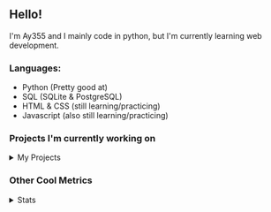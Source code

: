 ## Hello!


I'm Ay355 and I mainly code in python, but I'm currently learning web development.


### Languages:
 - Python (Pretty good at)
 - SQL (SQLite & PostgreSQL)
 - HTML & CSS (still learning/practicing)
 - Javascript (also still learning/practicing)

 
### Projects I'm currently working on

<details>
 <summary>My Projects</summary>
<br>
 
[Standle](https://discord.com/oauth2/authorize?client_id=810345494223781899&scope=bot&permissions=8)
 - A multipurpose discord bot for your discord server. Has useful and fun commands for you to mess around with. Made with [discord.py](https://www.github.com/Rapptz/discord.py).

[RoboAy355](https://github.com/Ay-355/RoboAy355)
 - A personal discord bot that I use for random things.

[Asyncdictionary](https://github.com/Ay-355/asyncdictionary)
 - An async wrapper for a dictionary API. See the README for more info.

 
That's pretty much it, other stuff is closed-source cause I'm spending most of my time learning.
 
</details>


### Other Cool Metrics


<details>
<summary>Stats</summary>
<br>
 
<a href="https://github.com/Ay-355">
 <img align="center" src="https://github-readme-stats.vercel.app/api?username=Ay-355&theme=tokyonight&show_icons=true&count_private=true&hide_border=true" />
</a><a href="https://github.com/Ay-355">
  <img align="center" src="https://github-readme-stats.vercel.app/api/top-langs/?username=Ay-355&hide=toml,yaml,cmake&layout=compact&langs_count=8&theme=tokyonight&hide_border=true" />
</a>

 
&nbsp; <!-- Space character to put some space between the different stat types. -->

 
<!--START_SECTION:waka-->
**🐱 My Github Data** 

> 🏆 408 Contributions in the Year 2021
 > 
> 📦 1.0 kB Used in Github's Storage 
 > 
> 🚫 Not Opted to Hire
 > 
> 📜 9 Public Repositories 
 > 
> 🔑 2 Private Repositories  
 > 
**I'm an Early 🐤** 

```text
🌞 Morning    7 commits      ░░░░░░░░░░░░░░░░░░░░░░░░░   3.11% 
🌆 Daytime    107 commits    ████████████░░░░░░░░░░░░░   47.56% 
🌃 Evening    103 commits    ███████████░░░░░░░░░░░░░░   45.78% 
🌙 Night      8 commits      █░░░░░░░░░░░░░░░░░░░░░░░░   3.56%

```
📅 **I'm Most Productive on Thursday** 

```text
Monday       37 commits     ████░░░░░░░░░░░░░░░░░░░░░   16.44% 
Tuesday      32 commits     ███░░░░░░░░░░░░░░░░░░░░░░   14.22% 
Wednesday    24 commits     ██░░░░░░░░░░░░░░░░░░░░░░░   10.67% 
Thursday     42 commits     ████░░░░░░░░░░░░░░░░░░░░░   18.67% 
Friday       31 commits     ███░░░░░░░░░░░░░░░░░░░░░░   13.78% 
Saturday     33 commits     ███░░░░░░░░░░░░░░░░░░░░░░   14.67% 
Sunday       26 commits     ███░░░░░░░░░░░░░░░░░░░░░░   11.56%

```


📊 **This Week I Spent My Time On** 

```text
💬 Programming Languages: 
Bash                     34 mins             ███████████░░░░░░░░░░░░░░   45.34% 
PowerShell               18 mins             ██████░░░░░░░░░░░░░░░░░░░   24.8% 
YAML                     15 mins             █████░░░░░░░░░░░░░░░░░░░░   20.73% 
INI                      4 mins              █░░░░░░░░░░░░░░░░░░░░░░░░   6.19% 
Python                   2 mins              ░░░░░░░░░░░░░░░░░░░░░░░░░   2.83%

🔥 Editors: 
VS Code                  59 mins             ███████████████████░░░░░░   78.72% 
Notepad++                16 mins             █████░░░░░░░░░░░░░░░░░░░░   21.28%

🐱‍💻 Projects: 
starship                 59 mins             ███████████████████░░░░░░   78.72% 
Unknown Project          13 mins             ████░░░░░░░░░░░░░░░░░░░░░   18.45% 
Chromagnon               2 mins              ░░░░░░░░░░░░░░░░░░░░░░░░░   2.83%

💻 Operating System: 
Windows                  1 hr 15 mins        █████████████████████████   100.0%

```

**I Mostly Code in Python** 

```text
Python                   7 repos             ███████████████████░░░░░░   77.78% 
HTML                     1 repo              ██░░░░░░░░░░░░░░░░░░░░░░░   11.11% 
C++                      1 repo              ██░░░░░░░░░░░░░░░░░░░░░░░   11.11%

```



 Last Updated on 03/08/2021
<!--END_SECTION:waka-->
</details>
